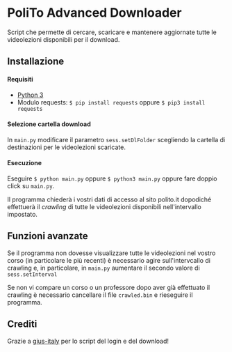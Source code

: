# PoliTo Advanced Downloader
Script che permette di cercare, scaricare e mantenere aggiornate tutte le videolezioni disponibili per il download.

## Installazione
#### Requisiti
* [Python 3](https://www.python.org/downloads/)
* Modulo requests: `$ pip install requests` oppure `$ pip3 install requests`

#### Selezione cartella download
In `main.py` modificare il parametro `sess.setDlFolder` scegliendo la cartella di destinazioni per le videolezioni scaricate.

#### Esecuzione
Eseguire `$ python main.py` oppure `$ python3 main.py` oppure fare doppio click su `main.py`.

Il programma chiederà i vostri dati di accesso al sito polito.it dopodiché effettuerà il _crawling_ di tutte le videolezioni disponibili nell'intervallo impostato.

## Funzioni avanzate
Se il programma non dovesse visualizzare tutte le videolezioni nel vostro corso (in particolare le più recenti) è necessario agire sull'intervcallo di crawling e, in particolare, in `main.py` aumentare il secondo valore di `sess.setInterval`

Se non vi compare un corso o un professore dopo aver già effettuato il crawling è necessario cancellare il file `crawled.bin` e rieseguire il programma.

## Crediti
Grazie a [gius-italy](https://github.com/gius-italy) per lo script del login e del download!
